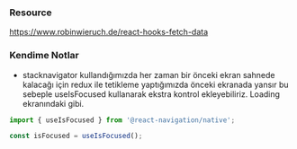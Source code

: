 ### Resource
https://www.robinwieruch.de/react-hooks-fetch-data

### Kendime Notlar
- stacknavigator kullandığımızda her zaman bir önceki ekran sahnede kalacağı için redux ile tetikleme yaptığımızda önceki ekranada yansır bu sebeple useIsFocused kullanarak ekstra kontrol ekleyebiliriz. Loading ekranındaki gibi.

```js
import { useIsFocused } from '@react-navigation/native';

const isFocused = useIsFocused();

````




